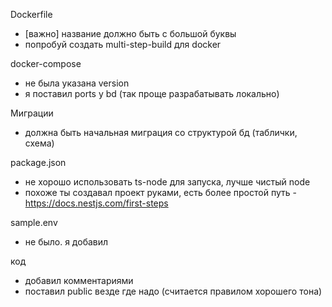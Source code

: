 Dockerfile
* [важно] название должно быть с большой буквы
* попробуй создать multi-step-build для docker

docker-compose
* не была указана version
* я поставил ports у bd (так проще разрабатывать локально)

Миграции
* должна быть начальная миграция со структурой бд (таблички, схема)

package.json
* не хорошо использовать ts-node для запуска, лучше чистый node
* похоже ты создавал проект руками, есть более простой путь - https://docs.nestjs.com/first-steps

sample.env
* не было. я добавил

код
* добавил комментариями
* поставил public везде где надо (считается правилом хорошего тона)
